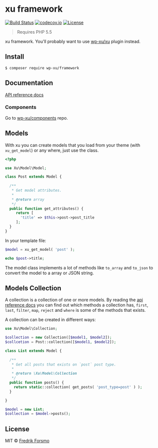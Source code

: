 # xu framework

[![Build Status](https://travis-ci.org/wp-xu/framework.svg?branch=master)](https://travis-ci.org/wp-xu/framework) [![codecov.io](http://codecov.io/github/wp-xu/framework/coverage.svg?branch=master)](http://codecov.io/github/wp-xu/framework?branch=master)
[![License](https://img.shields.io/packagist/l/wp-xu/framework.svg)](https://packagist.org/packages/wp-xu/framework)

> Requires PHP 5.5

xu framework. You'll probably want to use [wp-xu/xu](https://github.com/wp-xu/xu) plugin instead.

## Install

```
$ composer require wp-xu/framework
```

## Documentation

[API reference docs](https://wp-xu.github.io/docs/)

### Components

Go to [wp-xu/components](https://github.com/wp-xu/components) repo.

## Models

With xu you can create models that you load from your theme (with `xu_get_model`) or any where, just use the class.

```php
<?php

use Xu\Model\Model;

class Post extends Model {
  
  /**
   * Get model attributes.
   *
   * @return array
   */
  public function get_attributes() {
     return [
       'title' => $this->post->post_title
     ];
  }
}
```

In your template file:

```php
$model = xu_get_model( 'post' );

echo $post->title;
```

The model class implements a lot of methods like `to_array` and `to_json` to convert the model to a array or JSON string.

## Models Collection

A collection is a collection of one or more models. By reading the [api reference docs](https://wp-xu.github.io/docs/) you can find out which methods a collection has, `first`, `last`, `filter`, `map`, `reject` and `where` is some of the methods that exists.

A collection can be created in different ways:

```php
use Xu\Model\Collection;

$collection = new Collection([$model1, $model2]);
$collcetion = Post::collection([$model1, $model2]);

class List extends Model {
  
  /**
   * Get all posts that exists on `post` post type.
   *
   * @return \Xu\Model\Collection
   */
  public function posts() {
    return static::collection( get_posts( 'post_type=post' ) );
  }

}

$model = new List;
$collection = $model->posts();
```

## License

MIT © [Fredrik Forsmo](https://github.com/frozzare)
